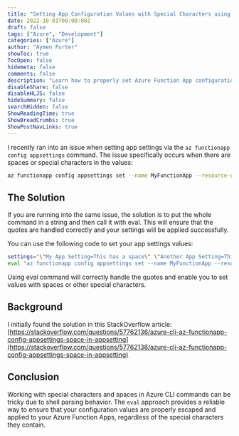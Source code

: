 ```yaml
---
title: "Setting App Configuration Values with Special Characters using Azure CLI"
date: 2022-10-01T00:00:00Z
draft: false
tags: ["Azure", "Development"]
categories: ["Azure"]
author: "Aymen Furter"
showToc: true
TocOpen: false
hidemeta: false
comments: false
description: "Learn how to properly set Azure Function App configuration values containing spaces or special characters using Azure CLI."
disableShare: false
disableHLJS: false
hideSummary: false
searchHidden: false
ShowReadingTime: true
ShowBreadCrumbs: true
ShowPostNavLinks: true
---
```


I recently ran into an issue when setting app settings via the `az functionapp config appsettings` command. The issue specifically occurs when there are spaces or special characters in the values:

```bash
az functionapp config appsettings set --name MyFunctionApp --resource-group MyResourceGroup --subscription MySubscription --settings "MyAppSetting=This has a # sign"
```

## The Solution

If you are running into the same issue, the solution is to put the whole command in a string and then call it with eval. This will ensure that the quotes are handled correctly and your settings will be applied successfully.

You can use the following code to set your app settings values:

```bash
settings="\"My App Setting=This has a space\" \"Another App Setting=This has a # sign\""
eval "az functionapp config appsettings set --name MyFunctionApp --resource-group MyResourceGroup --subscription MySubscription --settings $settings"
```

Using eval command will correctly handle the quotes and enable you to set values with spaces or other special characters.

## Background

I initially found the solution in this StackOverflow article: [https://stackoverflow.com/questions/57762136/azure-cli-az-functionapp-config-appsettings-space-in-appsetting](https://stackoverflow.com/questions/57762136/azure-cli-az-functionapp-config-appsettings-space-in-appsetting)

## Conclusion

Working with special characters and spaces in Azure CLI commands can be tricky due to shell parsing behavior. The `eval` approach provides a reliable way to ensure that your configuration values are properly escaped and applied to your Azure Function Apps, regardless of the special characters they contain.
